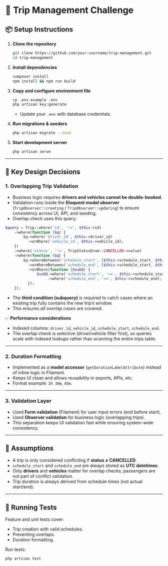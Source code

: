 # 🚖 Trip Management Challenge

## 📦 Setup Instructions

1. **Clone the repository**
   ```bash
   git clone https://github.com/your-username/trip-management.git
   cd trip-management
   ```

2. **Install dependencies**
   ```bash
   composer install
   npm install && npm run build
   ```

3. **Copy and configure environment file**
   ```bash
   cp .env.example .env
   php artisan key:generate
   ```
   - Update your `.env` with database credentials.

4. **Run migrations & seeders**
   ```bash
   php artisan migrate --seed
   ```

5. **Start development server**
   ```bash
   php artisan serve
   ```

---

## 🧩 Key Design Decisions

### 1. Overlapping Trip Validation
- Business logic requires **drivers and vehicles cannot be double-booked**.
- Validation runs inside the **Eloquent model observer** (`TripObserver::creating` / `TripObserver::updating`) to ensure consistency across UI, API, and seeding.
- Overlap check uses this query:

```php
$query = Trip::where('id', '!=', $this->id)
    ->where(function ($q) {
        $q->where('driver_id', $this->driver_id)
          ->orWhere('vehicle_id', $this->vehicle_id);
    })
    ->where('status', '!=', TripStatusEnum::CANCELLED->value)
    ->where(function ($q) {
        $q->whereBetween('schedule_start', [$this->schedule_start, $this->schedule_end])
          ->orWhereBetween('schedule_end', [$this->schedule_start, $this->schedule_end])
          ->orWhere(function ($subQ) {
              $subQ->where('schedule_start', '<=', $this->schedule_start)
                   ->where('schedule_end', '>=', $this->schedule_end);
          });
    });
```

- The **third condition (subquery)** is required to catch cases where an existing trip fully contains the new trip’s window.
- This ensures *all overlap cases* are covered.

✅ **Performance considerations**
- Indexed columns: `driver_id`, `vehicle_id`, `schedule_start`, `schedule_end`.
- The overlap check is selective (driver/vehicle filter first), so queries scale with indexed lookups rather than scanning the entire trips table.

---

### 2. Duration Formatting
- Implemented as a **model accessor** (`getDurationLabelAttribute`) instead of inline logic in Filament.
- Keeps UI clean and allows reusability in exports, APIs, etc.
- Format example: `2h 30m`, `45m`.

---

### 3. Validation Layer
- Used **Form validation** (Filament) for user input errors (end before start).
- Used **Observer validation** for business logic (overlapping trips).
- This separation keeps UI validation fast while ensuring system-wide consistency.

---

## 🤔 Assumptions
- A trip is only considered conflicting if **status ≠ CANCELLED**.
- `schedule_start` and `schedule_end` are always stored as **UTC datetimes**.
- Only **drivers** and **vehicles** matter for overlap checks; passengers are not part of conflict validation.
- Trip duration is always derived from schedule times (not actual start/end).

---

## 🧪 Running Tests
Feature and unit tests cover:
- Trip creation with valid schedules.
- Preventing overlaps.
- Duration formatting.

Run tests:
```bash
php artisan test
```

